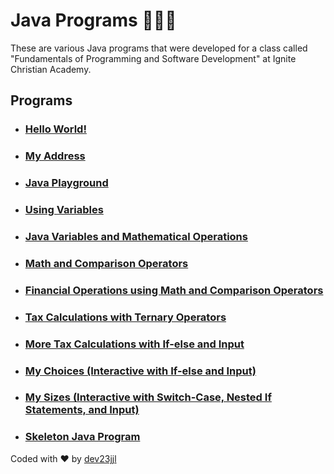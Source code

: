 # Java Programs 🧑🏼‍💻
These are various Java programs that were developed for a class called "Fundamentals of Programming and Software Development" at Ignite Christian Academy.

## Programs

- ### [Hello World!](https://github.com/dev23jjl/JavaPrograms/blob/main/HelloWorld.java)
- ### [My Address](https://github.com/dev23jjl/JavaPrograms/blob/main/MyAddress.java)
- ### [Java Playground](https://github.com/dev23jjl/JavaPrograms/blob/main/Playground.java)
- ### [Using Variables](https://github.com/dev23jjl/JavaPrograms/blob/main/UsingVariables.java)
- ### [Java Variables and Mathematical Operations](https://github.com/dev23jjl/JavaPrograms/blob/main/JavaVariables.java)
- ### [Math and Comparison Operators](https://github.com/dev23jjl/JavaPrograms/blob/main/MathOperations.java)
- ### [Financial Operations using Math and Comparison Operators](https://github.com/dev23jjl/JavaPrograms/blob/main/FinancialOperations.java)
- ### [Tax Calculations with Ternary Operators](https://github.com/dev23jjl/JavaPrograms/blob/main/TaxEscapeCalculate.java)
- ### [More Tax Calculations with If-else and Input](https://github.com/dev23jjl/JavaPrograms/blob/main/GiveMeMyTaxInfo.java)
- ### [My Choices (Interactive with If-else and Input)](https://github.com/dev23jjl/JavaPrograms/blob/main/MyChoices.java)
- ### [My Sizes (Interactive with Switch-Case, Nested If Statements, and Input)](https://github.com/dev23jjl/JavaPrograms/blob/main/MySizes.java)
- ### [Skeleton Java Program](https://github.com/dev23jjl/JavaPrograms/blob/main/SkeletonCode.java)

Coded with ❤️ by [dev23jjl](https://github.com/dev23jjl)
